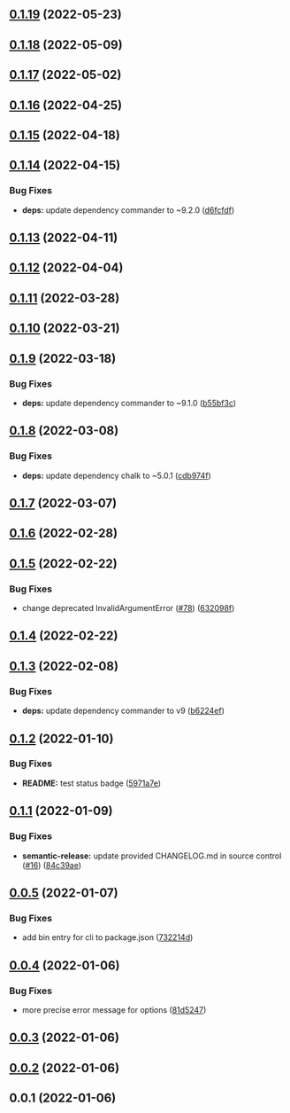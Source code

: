 ## [0.1.19](https://github.com/donmahallem/lerna-fixer/compare/v0.1.18...v0.1.19) (2022-05-23)

## [0.1.18](https://github.com/donmahallem/lerna-fixer/compare/v0.1.17...v0.1.18) (2022-05-09)

## [0.1.17](https://github.com/donmahallem/lerna-fixer/compare/v0.1.16...v0.1.17) (2022-05-02)

## [0.1.16](https://github.com/donmahallem/lerna-fixer/compare/v0.1.15...v0.1.16) (2022-04-25)

## [0.1.15](https://github.com/donmahallem/lerna-fixer/compare/v0.1.14...v0.1.15) (2022-04-18)

## [0.1.14](https://github.com/donmahallem/lerna-fixer/compare/v0.1.13...v0.1.14) (2022-04-15)


### Bug Fixes

* **deps:** update dependency commander to ~9.2.0 ([d6fcfdf](https://github.com/donmahallem/lerna-fixer/commit/d6fcfdf62252a4a951fabcd7f42eed3d70521c00))

## [0.1.13](https://github.com/donmahallem/lerna-fixer/compare/v0.1.12...v0.1.13) (2022-04-11)

## [0.1.12](https://github.com/donmahallem/lerna-fixer/compare/v0.1.11...v0.1.12) (2022-04-04)

## [0.1.11](https://github.com/donmahallem/lerna-fixer/compare/v0.1.10...v0.1.11) (2022-03-28)

## [0.1.10](https://github.com/donmahallem/lerna-fixer/compare/v0.1.9...v0.1.10) (2022-03-21)

## [0.1.9](https://github.com/donmahallem/lerna-fixer/compare/v0.1.8...v0.1.9) (2022-03-18)


### Bug Fixes

* **deps:** update dependency commander to ~9.1.0 ([b55bf3c](https://github.com/donmahallem/lerna-fixer/commit/b55bf3c838393f32921d2bad87d3853ad6262656))

## [0.1.8](https://github.com/donmahallem/lerna-fixer/compare/v0.1.7...v0.1.8) (2022-03-08)


### Bug Fixes

* **deps:** update dependency chalk to ~5.0.1 ([cdb974f](https://github.com/donmahallem/lerna-fixer/commit/cdb974febea688bf93735510db0342ac4014519b))

## [0.1.7](https://github.com/donmahallem/lerna-fixer/compare/v0.1.6...v0.1.7) (2022-03-07)

## [0.1.6](https://github.com/donmahallem/lerna-fixer/compare/v0.1.5...v0.1.6) (2022-02-28)

## [0.1.5](https://github.com/donmahallem/lerna-fixer/compare/v0.1.4...v0.1.5) (2022-02-22)


### Bug Fixes

* change deprecated InvalidArgumentError ([#78](https://github.com/donmahallem/lerna-fixer/issues/78)) ([632098f](https://github.com/donmahallem/lerna-fixer/commit/632098fae300b7a5402045c251c7e70fab58e4b0))

## [0.1.4](https://github.com/donmahallem/lerna-fixer/compare/v0.1.3...v0.1.4) (2022-02-22)

## [0.1.3](https://github.com/donmahallem/lerna-fixer/compare/v0.1.2...v0.1.3) (2022-02-08)


### Bug Fixes

* **deps:** update dependency commander to v9 ([b6224ef](https://github.com/donmahallem/lerna-fixer/commit/b6224ef73c57b28fc96555d0147f8fe8ef52323c))

## [0.1.2](https://github.com/donmahallem/lerna-fixer/compare/v0.1.1...v0.1.2) (2022-01-10)


### Bug Fixes

* **README:** test status badge ([5971a7e](https://github.com/donmahallem/lerna-fixer/commit/5971a7edf0b02e69ce2928f9ab7476d70c125e15))

## [0.1.1](https://github.com/donmahallem/lerna-fixer/compare/v0.1.0...v0.1.1) (2022-01-09)


### Bug Fixes

* **semantic-release:** update provided CHANGELOG.md in source control ([#16](https://github.com/donmahallem/lerna-fixer/issues/16)) ([84c39ae](https://github.com/donmahallem/lerna-fixer/commit/84c39ae0429b054b99eeeb4fd08d48a39584349a))

## [0.0.5](https://github.com/donmahallem/lerna-fixer/compare/v0.0.4...v0.0.5) (2022-01-07)


### Bug Fixes

* add bin entry for cli to package.json ([732214d](https://github.com/donmahallem/lerna-fixer/commit/732214d82210e43cb023d2c546b2ed6e0fc24f24))



## [0.0.4](https://github.com/donmahallem/lerna-fixer/compare/v0.0.3...v0.0.4) (2022-01-06)


### Bug Fixes

* more precise error message for options ([81d5247](https://github.com/donmahallem/lerna-fixer/commit/81d5247601c815230cb581342f17aef459d4ce7e))



## [0.0.3](https://github.com/donmahallem/lerna-fixer/compare/v0.0.2...v0.0.3) (2022-01-06)



## [0.0.2](https://github.com/donmahallem/lerna-fixer/compare/v0.0.1...v0.0.2) (2022-01-06)



## 0.0.1 (2022-01-06)
